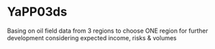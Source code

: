 # YaPP03ds
Basing on oil field data from 3 regions to choose ONE region for further development considering expected income, risks &amp; volumes
